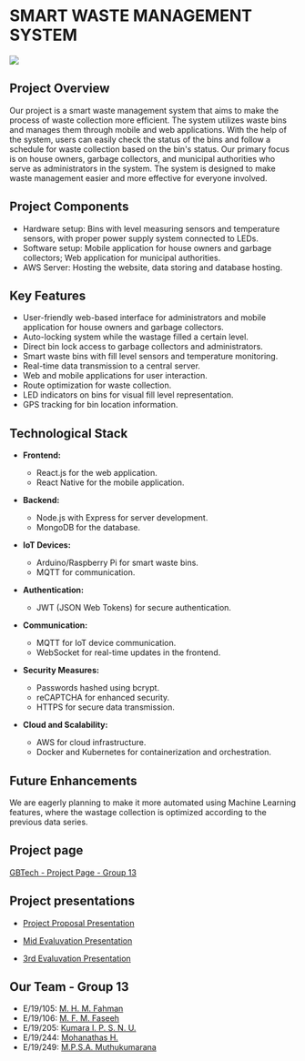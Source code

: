 # SMART WASTE MANAGEMENT SYSTEM 
<img src="https://storage.ning.com/topology/rest/1.0/file/get/9615690882?profile=RESIZE_930x&width=800"/>

## Project Overview
Our project is a smart waste management system that aims to make the process of waste collection more efficient. The system utilizes waste bins and manages them through mobile and web applications. With the help of the system, users can easily check the status of the bins and follow a schedule for waste collection based on the bin's status. Our primary focus is on house owners, garbage collectors, and municipal authorities who serve as administrators in the system. The system is designed to make waste management easier and more effective for everyone involved.

## Project Components
- Hardware setup: Bins with level measuring sensors and temperature sensors, with proper power supply system connected to LEDs.
- Software setup: Mobile application for house owners and garbage collectors; Web application for municipal authorities.
- AWS Server: Hosting the website, data storing and database hosting.

## Key Features
- User-friendly web-based interface for administrators and mobile application for house owners and garbage collectors.
- Auto-locking system while the wastage filled a certain level.
- Direct bin lock access to garbage collectors and administrators.
- Smart waste bins with fill level sensors and temperature monitoring.
- Real-time data transmission to a central server.
- Web and mobile applications for user interaction.
- Route optimization for waste collection.
- LED indicators on bins for visual fill level representation.
- GPS tracking for bin location information.

## Technological Stack

- **Frontend:**
  - React.js for the web application.
  - React Native for the mobile application.

- **Backend:**
  - Node.js with Express for server development.
  - MongoDB for the database.

- **IoT Devices:**
  - Arduino/Raspberry Pi for smart waste bins.
  - MQTT for communication.

- **Authentication:**
  - JWT (JSON Web Tokens) for secure authentication.

- **Communication:**
  - MQTT for IoT device communication.
  - WebSocket for real-time updates in the frontend.

- **Security Measures:**
  - Passwords hashed using bcrypt.
  - reCAPTCHA for enhanced security.
  - HTTPS for secure data transmission.

- **Cloud and Scalability:**
  - AWS for cloud infrastructure.
  - Docker and Kubernetes for containerization and orchestration.

## Future Enhancements
We are eagerly planning to make it more automated using Machine Learning features, where the wastage collection is optimized according to the previous data series. 

## Project page

[GBTech - Project Page - Group 13](https://cepdnaclk.github.io/e19-3yp-Smart-Waste-Management-System/#)

## Project presentations

- [Project Proposal Presentation](https://www.canva.com/design/DAF0WkLwZAc/GI9yocjhA9moiz78CJPeHw/edit)

- [Mid Evaluvation Presentation](https://www.canva.com/design/DAF2iiM23Ew/CAewlkRqYrKuJ0fa5CZIYw/edit)

- [3rd Evaluvation Presentation](https://www.canva.com/design/DAF5XAKPmbw/J6u0HV1oTwy9k0tVrOK4mA/edit)


## Our Team - Group 13

- E/19/105: [M. H. M. Fahman](https://people.ce.pdn.ac.lk/students/e19/105/)
- E/19/106: [M. F. M. Faseeh](https://people.ce.pdn.ac.lk/students/e19/106/)
- E/19/205: [Kumara I. P. S. N. U.](https://people.ce.pdn.ac.lk/students/e19/205/)
- E/19/244: [Mohanathas H.](https://people.ce.pdn.ac.lk/students/e19/244/)
- E/19/249: [M.P.S.A. Muthukumarana](https://people.ce.pdn.ac.lk/students/e19/249/)
